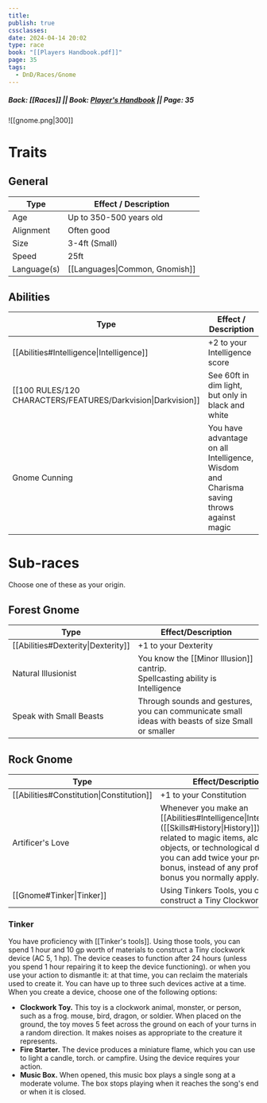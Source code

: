 ```yaml
---
title: 
publish: true
cssclasses: 
date: 2024-04-14 20:02
type: race
book: "[[Players Handbook.pdf]]"
page: 35
tags:
  - DnD/Races/Gnome
---
```

##### Back: [[Races]] || Book: [Player's Handbook](https://drive.google.com/drive/folders/1O5bhpYizcIT5xxAoLOuzCRht_PVS7VSG?usp=sharing) || Page: 35

![[gnome.png|300]]

# Traits
## General
| Type        | Effect / Description           |
| ----------- | ------------------------------ |
| Age         | Up to 350-500 years old        |
| Alignment   | Often good                     |
| Size        | 3-4ft (Small)                  |
| Speed       | 25ft                           |
| Language(s) | [[Languages\|Common, Gnomish]] |
## Abilities
| Type                                                         | Effect / Description                                                                    |
| ------------------------------------------------------------ | --------------------------------------------------------------------------------------- |
| [[Abilities#Intelligence\|Intelligence]]                     | +2 to your Intelligence score                                                           |
| [[100 RULES/120 CHARACTERS/FEATURES/Darkvision\|Darkvision]] | See 60ft in dim light, but only in black and white                                      |
| Gnome Cunning                                                | You have advantage on all Intelligence, Wisdom and Charisma saving throws against magic |

# Sub-races
Choose one of these as your origin.
## Forest Gnome

| Type                               | Effect/Description                                                                                |
| ---------------------------------- | ------------------------------------------------------------------------------------------------- |
| [[Abilities#Dexterity\|Dexterity]] | +1 to your Dexterity                                                                              |
| Natural Illusionist                | You know the [[Minor Illusion]] cantrip.<br>Spellcasting ability is Intelligence                  |
| Speak with Small Beasts            | Through sounds and gestures, you can communicate small ideas with beasts of size Small or smaller |
## Rock Gnome

| Type                                     | Effect/Description                                                                                                                                                                                                                                                     |
| ---------------------------------------- | ---------------------------------------------------------------------------------------------------------------------------------------------------------------------------------------------------------------------------------------------------------------------- |
| [[Abilities#Constitution\|Constitution]] | +1 to your Constitution                                                                                                                                                                                                                                                |
| Artificer's Love                         | Whenever you make an [[Abilities#Intelligence\|Intelligence]] ([[Skills#History\|History]]) check related to magic items, alchemical objects, or technological devices, you can add twice your proficiency bonus, instead of any proficiency bonus you normally apply. |
| [[Gnome#Tinker\|Tinker]]                 | Using Tinkers Tools, you can construct a Tiny Clockwork device                                                                                                                                                                                                         |


### Tinker
You have proficiency with [[Tinker's tools]]. Using those tools, you can spend 1 hour and 10 gp worth of materials to construct a Tiny clockwork device (AC 5, 1 hp). The device ceases to function after 24 hours (unless you spend 1 hour repairing it to keep the device functioning). or when you use your action to dismantle it: at that time, you can reclaim the materials used to create it. You can have up to three such devices active at a time. When you create a device, choose one of the following options:
- **Clockwork Toy.** This toy is a clockwork animal, monster, or person, such as a frog. mouse, bird, dragon, or soldier. When placed on the ground, the toy moves 5 feet across the ground on each of your turns in a random direction. It makes noises as appropriate to the creature it represents.
- **Fire Starter.** The device produces a miniature flame, which you can use to light a candle, torch. or campfire. Using the device requires your action.
- **Music Box.** When opened, this music box plays a single song at a moderate volume. The box stops playing when it reaches the song's end or when it is closed.
